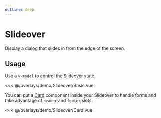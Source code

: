 ```yaml
---
outline: deep
---
```


<script setup>
import Basic from './demo/Slideover/Basic.vue';
import Card from './demo/Slideover/Card.vue';
</script>

# Slideover

Display a dialog that slides in from the edge of the screen.

## Usage

Use a `v-model` to control the Slideover state.

<DemoContainer>
<Basic/>
</DemoContainer>

<<< @/overlays/demo/Slideover/Basic.vue

You can put a [Card](/components/card) component inside your Slideover to handle forms and take advantage of `header` and `footer` slots:

<DemoContainer>
<Card/>
</DemoContainer>

<<< @/overlays/demo/Slideover/Card.vue